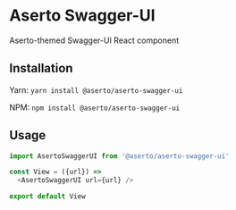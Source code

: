 # Aserto Swagger-UI 

Aserto-themed Swagger-UI React component

## Installation

Yarn: `yarn install @aserto/aserto-swagger-ui` 

NPM: `npm install @aserto/aserto-swagger-ui`

## Usage

```javascript
import AsertoSwaggerUI from '@aserto/aserto-swagger-ui'

const View = ({url}) => 
  <AsertoSwaggerUI url={url} />

export default View
```
